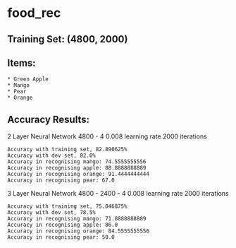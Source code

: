 # food_rec

## Training Set: (4800, 2000)

## Items:
	* Green Apple
	* Mango
	* Pear
	* Orange

## Accuracy Results:

2 Layer Neural Network
4800 - 4
0.008 learning rate
2000 iterations
```
Accuracy with training set, 82.890625%
Accuracy with dev set, 82.0%
Accuracy in recognising mango: 74.5555555556
Accuracy in recognising apple: 88.8888888889
Accuracy in recognising orange: 91.4444444444
Accuracy in recognising pear: 67.0
```

3 Layer Neural Network
4800 - 2400 - 4
0.008 learning rate
2000 iterations
```
Accuracy with training set, 75.046875%
Accuracy with dev set, 78.5%
Accuracy in recognising mango: 71.8888888889
Accuracy in recognising apple: 86.0
Accuracy in recognising orange: 84.5555555556
Accuracy in recognising pear: 50.0
```